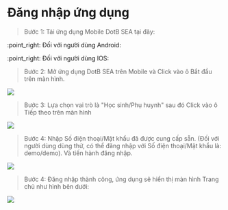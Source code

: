 # Đăng nhập ứng dụng

> Bước 1: Tải ứng dụng Mobile DotB SEA tại đây:

:point\_right: Đối với người dùng Android:  [<img src="../.gitbook/assets/image (16).png" alt="" data-size="line"> ](https://play.google.com/store/apps/details?id=vn.dotb.sea)

:point\_right: Đối với người dùng IOS:  [<img src="../.gitbook/assets/image (15).png" alt="" data-size="line">](https://apps.apple.com/vn/app/dotb-crm/id1475488445)&#x20;

> Bước 2: Mở ứng dụng DotB SEA trên Mobile và Click vào ô Bắt đầu trên màn hình.

![](../.gitbook/assets/1.4.jpg)

> Bước 3: Lựa chọn vai trò là "Học sinh/Phụ huynh" sau đó Click vào ô Tiếp theo trên màn hình

![](<../.gitbook/assets/2 (7).jpg>)

> Bước 4: Nhập Số điện thoại/Mật khẩu đã được cung cấp sẵn. (Đối với người dùng dùng thử, có thể đăng nhập với Số điện thoại/Mật khẩu là: demo/demo). Và tiến hành đăng nhập.

![](<../.gitbook/assets/3 (5).jpg>)

> Bước 4: Đăng nhập thành công, ứng dụng sẽ hiển thị màn hình Trang chủ như hình bên dưới:

![](../.gitbook/assets/f0077e9a4065b43bed74.jpg)



